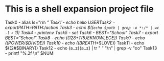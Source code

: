# This is a shell expansion project file
Task0 - alias ls="rm *"
Task1 - echo hello $USER
Task2 - export PATH=$PATH:/action
Task3 - echo $((`echo $path | grep -o *:/* | wc -l` + 1))
Task4 - printenv
Task5 - set
Task6 - BEST="School"
Task7 - export BEST="School"
Task8 - echo $((128+$TRUEKNOWLEGE))
Task9 -  echo $(($POWER/$DIVIDE))
Task10 - echo $(($BREATH**$LOVE)) 
Task11 - echo $((2#$BINARY))
Task12 - echo {a..z}{a..z} | tr " " "\n" | grep -v "oo"
Task13 - printf "%.2f \n" $NUM
